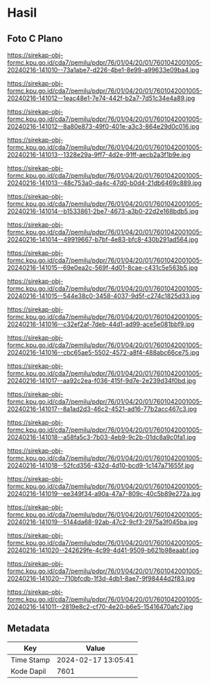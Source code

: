 # Hasil

## Foto C Plano

https://sirekap-obj-formc.kpu.go.id/cda7/pemilu/pdpr/76/01/04/20/01/7601042001005-20240216-141010--73a1abe7-d226-4be1-8e99-a99633e09ba4.jpg

https://sirekap-obj-formc.kpu.go.id/cda7/pemilu/pdpr/76/01/04/20/01/7601042001005-20240216-141012--1eac48e1-7e74-442f-b2a7-7d51c34e4a89.jpg

https://sirekap-obj-formc.kpu.go.id/cda7/pemilu/pdpr/76/01/04/20/01/7601042001005-20240216-141012--8a80e873-49f0-401e-a3c3-864e29d0c016.jpg

https://sirekap-obj-formc.kpu.go.id/cda7/pemilu/pdpr/76/01/04/20/01/7601042001005-20240216-141013--1328e29a-9ff7-4d2e-91ff-aecb2a3f1b9e.jpg

https://sirekap-obj-formc.kpu.go.id/cda7/pemilu/pdpr/76/01/04/20/01/7601042001005-20240216-141013--48c753a0-da4c-47d0-b0d4-21db6469c889.jpg

https://sirekap-obj-formc.kpu.go.id/cda7/pemilu/pdpr/76/01/04/20/01/7601042001005-20240216-141014--b1533861-2be7-4673-a3b0-22d2e168bdb5.jpg

https://sirekap-obj-formc.kpu.go.id/cda7/pemilu/pdpr/76/01/04/20/01/7601042001005-20240216-141014--49919667-b7bf-4e83-bfc8-430b291ad564.jpg

https://sirekap-obj-formc.kpu.go.id/cda7/pemilu/pdpr/76/01/04/20/01/7601042001005-20240216-141015--69e0ea2c-569f-4d01-8cae-c431c5e563b5.jpg

https://sirekap-obj-formc.kpu.go.id/cda7/pemilu/pdpr/76/01/04/20/01/7601042001005-20240216-141015--544e38c0-3458-4037-9d5f-c274c1825d33.jpg

https://sirekap-obj-formc.kpu.go.id/cda7/pemilu/pdpr/76/01/04/20/01/7601042001005-20240216-141016--c32ef2af-7deb-44d1-ad99-ace5e081bbf9.jpg

https://sirekap-obj-formc.kpu.go.id/cda7/pemilu/pdpr/76/01/04/20/01/7601042001005-20240216-141016--cbc65ae5-5502-4572-a8f4-488abc66ce75.jpg

https://sirekap-obj-formc.kpu.go.id/cda7/pemilu/pdpr/76/01/04/20/01/7601042001005-20240216-141017--aa92c2ea-f036-415f-9d7e-2e239d34f0bd.jpg

https://sirekap-obj-formc.kpu.go.id/cda7/pemilu/pdpr/76/01/04/20/01/7601042001005-20240216-141017--8a1ad2d3-46c2-4521-ad16-77b2acc467c3.jpg

https://sirekap-obj-formc.kpu.go.id/cda7/pemilu/pdpr/76/01/04/20/01/7601042001005-20240216-141018--a58fa5c3-7b03-4eb9-9c2b-01dc8a9c0fa1.jpg

https://sirekap-obj-formc.kpu.go.id/cda7/pemilu/pdpr/76/01/04/20/01/7601042001005-20240216-141018--52fcd356-432d-4d10-bcd9-1c147a71655f.jpg

https://sirekap-obj-formc.kpu.go.id/cda7/pemilu/pdpr/76/01/04/20/01/7601042001005-20240216-141019--ee349f34-a90a-47a7-809c-40c5b89e272a.jpg

https://sirekap-obj-formc.kpu.go.id/cda7/pemilu/pdpr/76/01/04/20/01/7601042001005-20240216-141019--5144da68-92ab-47c2-9cf3-2975a3f045ba.jpg

https://sirekap-obj-formc.kpu.go.id/cda7/pemilu/pdpr/76/01/04/20/01/7601042001005-20240216-141020--242629fe-4c99-4d41-9509-b621b98eaabf.jpg

https://sirekap-obj-formc.kpu.go.id/cda7/pemilu/pdpr/76/01/04/20/01/7601042001005-20240216-141020--710bfcdb-1f3d-4db1-8ae7-9f98444d2f83.jpg

https://sirekap-obj-formc.kpu.go.id/cda7/pemilu/pdpr/76/01/04/20/01/7601042001005-20240216-141011--2819e8c2-cf70-4e20-b6e5-15416470afc7.jpg


## Metadata

| Key        | Value               |
| ---------- | ------------------- |
| Time Stamp | 2024-02-17 13:05:41 |
| Kode Dapil | 7601                |



